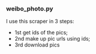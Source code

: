 ### weibo_photo.py
I use this scraper in 3 steps:   
 - 1st get ids of the pics;   
 - 2nd make up pic urls using ids;   
 - 3rd download pics
